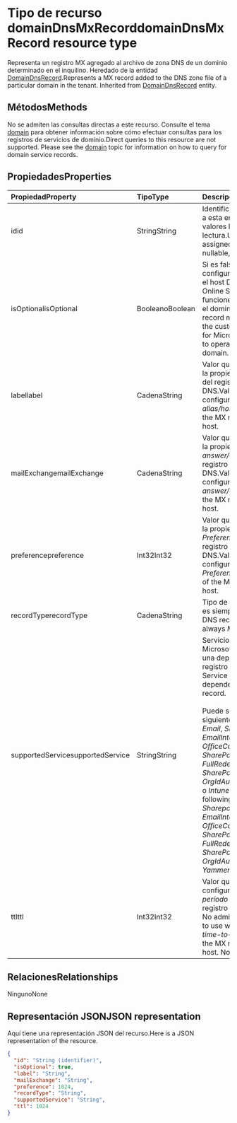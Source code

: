 # <a name="domaindnsmxrecord-resource-type"></a><span data-ttu-id="ec7c6-101">Tipo de recurso domainDnsMxRecord</span><span class="sxs-lookup"><span data-stu-id="ec7c6-101">domainDnsMxRecord resource type</span></span>

<span data-ttu-id="ec7c6-p101">Representa un registro MX agregado al archivo de zona DNS de un dominio determinado en el inquilino. Heredado de la entidad [DomainDnsRecord](domaindnsrecord.md).</span><span class="sxs-lookup"><span data-stu-id="ec7c6-p101">Represents a MX record added to the DNS zone file of a particular domain in the tenant. Inherited from [DomainDnsRecord](domaindnsrecord.md) entity.</span></span>

## <a name="methods"></a><span data-ttu-id="ec7c6-104">Métodos</span><span class="sxs-lookup"><span data-stu-id="ec7c6-104">Methods</span></span>
<span data-ttu-id="ec7c6-p102">No se admiten las consultas directas a este recurso. Consulte el tema [domain](domain.md) para obtener información sobre cómo efectuar consultas para los registros de servicios de dominio.</span><span class="sxs-lookup"><span data-stu-id="ec7c6-p102">Direct queries to this resource are not supported. Please see the [domain](domain.md) topic for information on how to query for domain service records.</span></span>

## <a name="properties"></a><span data-ttu-id="ec7c6-107">Propiedades</span><span class="sxs-lookup"><span data-stu-id="ec7c6-107">Properties</span></span>
| <span data-ttu-id="ec7c6-108">Propiedad</span><span class="sxs-lookup"><span data-stu-id="ec7c6-108">Property</span></span>     | <span data-ttu-id="ec7c6-109">Tipo</span><span class="sxs-lookup"><span data-stu-id="ec7c6-109">Type</span></span>   |<span data-ttu-id="ec7c6-110">Descripción</span><span class="sxs-lookup"><span data-stu-id="ec7c6-110">Description</span></span>|
|:---------------|:--------|:----------|
|<span data-ttu-id="ec7c6-111">id</span><span class="sxs-lookup"><span data-stu-id="ec7c6-111">id</span></span>|<span data-ttu-id="ec7c6-112">String</span><span class="sxs-lookup"><span data-stu-id="ec7c6-112">String</span></span>| <span data-ttu-id="ec7c6-p103">Identificador único asignado a esta entidad. No admite valores NULL, solo lectura.</span><span class="sxs-lookup"><span data-stu-id="ec7c6-p103">Unique identifier assigned to this entity. Not nullable, Read-only.</span></span>|
|<span data-ttu-id="ec7c6-115">isOptional</span><span class="sxs-lookup"><span data-stu-id="ec7c6-115">isOptional</span></span>|<span data-ttu-id="ec7c6-116">Booleano</span><span class="sxs-lookup"><span data-stu-id="ec7c6-116">Boolean</span></span>| <span data-ttu-id="ec7c6-117">Si es false, el cliente debe configurar el registro MX en el host DNS de Microsoft Online Services para que funcione correctamente con el dominio.</span><span class="sxs-lookup"><span data-stu-id="ec7c6-117">If false, the MX record must be configured by the customer at the DNS host for Microsoft Online Services to operate correctly with the domain.</span></span> |
|<span data-ttu-id="ec7c6-118">label</span><span class="sxs-lookup"><span data-stu-id="ec7c6-118">label</span></span>|<span data-ttu-id="ec7c6-119">Cadena</span><span class="sxs-lookup"><span data-stu-id="ec7c6-119">String</span></span>| <span data-ttu-id="ec7c6-120">Valor que se usa al configurar la propiedad *alias/host/name* del registro MX en el host DNS.</span><span class="sxs-lookup"><span data-stu-id="ec7c6-120">Value used when configuring the *alias/host/name* property of the MX record at the DNS host.</span></span> |
|<span data-ttu-id="ec7c6-121">mailExchange</span><span class="sxs-lookup"><span data-stu-id="ec7c6-121">mailExchange</span></span>|<span data-ttu-id="ec7c6-122">Cadena</span><span class="sxs-lookup"><span data-stu-id="ec7c6-122">String</span></span>| <span data-ttu-id="ec7c6-123">Valor que se usa al configurar la propiedad *answer/destination/value* del registro MX en el host DNS.</span><span class="sxs-lookup"><span data-stu-id="ec7c6-123">Value used when configuring the *answer/destination/value* of the MX record at the DNS host.</span></span>|
|<span data-ttu-id="ec7c6-124">preference</span><span class="sxs-lookup"><span data-stu-id="ec7c6-124">preference</span></span>|<span data-ttu-id="ec7c6-125">Int32</span><span class="sxs-lookup"><span data-stu-id="ec7c6-125">Int32</span></span>| <span data-ttu-id="ec7c6-126">Valor que se usa al configurar la propiedad *Preference/Priority* del registro MX en el host DNS.</span><span class="sxs-lookup"><span data-stu-id="ec7c6-126">Value used when configuring the *Preference/Priority* property of the MX record at the DNS host.</span></span> |
|<span data-ttu-id="ec7c6-127">recordType</span><span class="sxs-lookup"><span data-stu-id="ec7c6-127">recordType</span></span>|<span data-ttu-id="ec7c6-128">Cadena</span><span class="sxs-lookup"><span data-stu-id="ec7c6-128">String</span></span>| <span data-ttu-id="ec7c6-p104">Tipo de registro DNS. El valor es siempre *Mx*. Clave</span><span class="sxs-lookup"><span data-stu-id="ec7c6-p104">Type of DNS record. The value is always *Mx*. Key</span></span> |
|<span data-ttu-id="ec7c6-132">supportedService</span><span class="sxs-lookup"><span data-stu-id="ec7c6-132">supportedService</span></span>|<span data-ttu-id="ec7c6-133">String</span><span class="sxs-lookup"><span data-stu-id="ec7c6-133">String</span></span>| <span data-ttu-id="ec7c6-134">Servicio o función de Microsoft Online que tiene una dependencia en el registro MX.</span><span class="sxs-lookup"><span data-stu-id="ec7c6-134">Microsoft Online Service or feature that has a dependency on this MX record.</span></span></br></br><span data-ttu-id="ec7c6-135">Puede ser uno de los siguientes valores: **null**, *Email*, *Sharepoint*, *EmailInternalRelayOnly*, *OfficeCommunicationsOnline*, *SharePointDefaultDomain*, *FullRedelegation*, *SharePointPublic*, *OrgIdAuthentication*, *Yammer* o *Intune*</span><span class="sxs-lookup"><span data-stu-id="ec7c6-135">Can be one of the following values: **null**, *Email*, *Sharepoint*, *EmailInternalRelayOnly*, *OfficeCommunicationsOnline*, *SharePointDefaultDomain*, *FullRedelegation*, *SharePointPublic*, *OrgIdAuthentication*, *Yammer*, *Intune*</span></span> |
|<span data-ttu-id="ec7c6-136">ttl</span><span class="sxs-lookup"><span data-stu-id="ec7c6-136">ttl</span></span>|<span data-ttu-id="ec7c6-137">Int32</span><span class="sxs-lookup"><span data-stu-id="ec7c6-137">Int32</span></span>| <span data-ttu-id="ec7c6-p105">Valor que se debe usar al configurar la propiedad de *período de vida (ttl)* del registro MX en el host DNS. No admite valores NULL</span><span class="sxs-lookup"><span data-stu-id="ec7c6-p105">Value to use when configuring the *time-to-live (ttl)* property of the MX record at the DNS host. Not nullable</span></span> |

## <a name="relationships"></a><span data-ttu-id="ec7c6-140">Relaciones</span><span class="sxs-lookup"><span data-stu-id="ec7c6-140">Relationships</span></span>
<span data-ttu-id="ec7c6-141">Ninguno</span><span class="sxs-lookup"><span data-stu-id="ec7c6-141">None</span></span>

## <a name="json-representation"></a><span data-ttu-id="ec7c6-142">Representación JSON</span><span class="sxs-lookup"><span data-stu-id="ec7c6-142">JSON representation</span></span>
<span data-ttu-id="ec7c6-143">Aquí tiene una representación JSON del recurso.</span><span class="sxs-lookup"><span data-stu-id="ec7c6-143">Here is a JSON representation of the resource.</span></span>

<!-- {
  "blockType": "resource",
  "baseType": "microsoft.graph.domainDnsRecord",
  "optionalProperties": [

  ],
  "@odata.type": "microsoft.graph.domainDnsMxRecord"
}-->

```json
{
  "id": "String (identifier)",
  "isOptional": true,
  "label": "String",
  "mailExchange": "String",
  "preference": 1024,
  "recordType": "String",
  "supportedService": "String",
  "ttl": 1024
}

```

<!-- uuid: 8fcb5dbc-d5aa-4681-8e31-b001d5168d79
2015-10-25 14:57:30 UTC -->
<!-- {
  "type": "#page.annotation",
  "description": "domainDnsMxRecord resource",
  "keywords": "",
  "section": "documentation",
  "tocPath": ""
}-->